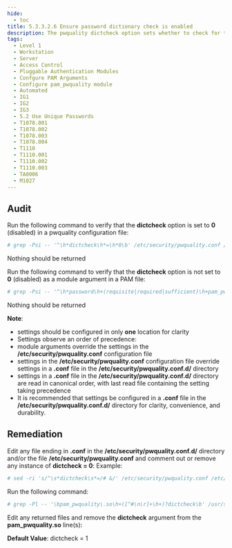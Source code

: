 ```yaml
---
hide:
  - toc
title: 5.3.3.2.6 Ensure password dictionary check is enabled
description: The pwquality dictcheck option sets whether to check for the words from the cracklib dictionary.
tags:
  - Level 1
  - Workstation
  - Server
  - Access Control
  - Pluggable Authentication Modules
  - Confgure PAM Arguments
  - Configure pam_pwquality module
  - Automated
  - IG1
  - IG2
  - IG3
  - 5.2 Use Unique Passwords
  - T1078.001
  - T1078.002
  - T1078.003
  - T1078.004
  - T1110
  - T1110.001
  - T1110.002
  - T1110.003
  - TA0006
  - M1027
---
```


## Audit
Run the following command to verify that the **dictcheck** option is set to **0** (disabled) in a pwquality configuration file:
```bash
# grep -Psi -- '^\h*dictcheck\h*=\h*0\b' /etc/security/pwquality.conf /etc/security/pwquality.conf.d/*.conf
```
Nothing should be returned

Run the following command to verify that the **dictcheck** option is not set to **0** (disabled) as a module argument in a PAM file:
```bash
# grep -Psi -- '^\h*password\h+(requisite|required|sufficient)\h+pam_pwquality\.so\h+([^#\n\r]+\h+)?dictcheck\h*=\h*0\b' /etc/pam.d/common-password
```
Nothing should be returned

**Note**:
- settings should be configured in only **one** location for clarity
- Settings observe an order of precedence:
 - module arguments override the settings in the **/etc/security/pwquality.conf** configuration file
 - settings in the **/etc/security/pwquality.conf** configuration file override settings in a **.conf** file in the **/etc/security/pwquality.conf.d/** directory
 - settings in a **.conf** file in the **/etc/security/pwquality.conf.d/** directory are read in canonical order, with last read file containing the setting taking precedence
- It is recommended that settings be configured in a **.conf** file in the **/etc/security/pwquality.conf.d/** directory for clarity, convenience, and durability.

## Remediation
Edit any file ending in **.conf** in the **/etc/security/pwquality.conf.d/** directory and/or the file **/etc/security/pwquality.conf** and comment out or remove any instance of **dictcheck = 0**:
Example:
```bash
# sed -ri 's/^\s*dictcheck\s*=/# &/' /etc/security/pwquality.conf /etc/security/pwquality.conf.d/*.conf
```

Run the following command:
```bash
# grep -Pl -- '\bpam_pwquality\.so\h+([^#\n\r]+\h+)?dictcheck\b' /usr/share/pam-configs/*
```

Edit any returned files and remove the **dictcheck** argument from the **pam_pwquality.so** line(s):

**Default Value**:
dictcheck = 1
